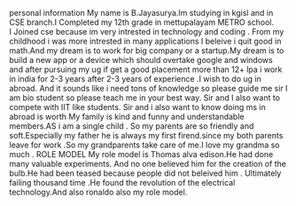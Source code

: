 personal information
         My name is B.Jayasurya.Im studying in kgisl and in CSE branch.I Completed my 12th grade in mettupalayam METRO school.  
         I Joined cse because im very intrested in technology and coding . From my childhood i was more intrested in many applications
         I beleive i quit good in math.And my dream is to work for big company or a startup.My dream is to build a new app or a device 
         which should overtake google and windows and after pursuing my ug if get a good placement more than 12+ lpa i work in india for 2-3 years
         after 2-3 years of experience .I wish to do ug in abroad. And it sounds like i need tons of knowledge so please guide me sir
         I am bio student so please teach me in your best way. Sir and I also want to compete with IIT like students.
         Sir and i also want to know doing ms in abroad is worth
                          My family is  kind and funny and understandable members.AS i am a single child . So my parents are so
friendly and soft.Especially my father he is always my first firend.since my both parents leave for work .So my grandparents
take care of me.I love my grandma so much . 
ROLE MODEL
       My role model is Thomas alva edison.He had done many valuable experiments. And no one believed him for the creation
       of the bulb.He had been teased because people did not beleived him . Ultimately failing thousand time .He found the 
       revolution of the electrical technology.And also ronaldo also my role model.
